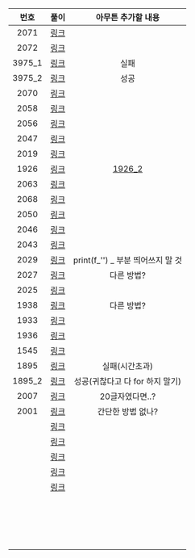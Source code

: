 |  번호  |        풀이         |        아무튼 추가할 내용         |
| :----: | :-----------------: | :-------------------------------: |
|  2071  |  [링크](./2071.py)  |                                   |
|  2072  |  [링크](./2072.py)  |                                   |
| 3975_1 | [링크](./3975_1.py) |               실패                |
| 3975_2 | [링크](./3975_2.py) |               성공                |
|  2070  |  [링크](./2070.py)  |                                   |
|  2058  |  [링크](./2058.py)  |                                   |
|  2056  |  [링크](./2056.py)  |                                   |
|  2047  |  [링크](./2047.py)  |                                   |
|  2019  |  [링크](./2019.py)  |                                   |
|  1926  |  [링크](./1926.py)  |       [1926_2](./1926_2.py)       |
|  2063  |  [링크](./2063.py)  |                                   |
|  2068  |  [링크](./2068.py)  |                                   |
|  2050  |  [링크](./2050.py)  |                                   |
|  2046  |  [링크](./2046.py)  |                                   |
|  2043  |  [링크](./2043.py)  |                                   |
|  2029  |  [링크](./2029.py)  | print(f_'') _ 부분 띄어쓰지 말 것 |
|  2027  |  [링크](./2027.py)  |            다른 방법?             |
|  2025  |  [링크](./2025.py)  |                                   |
|  1938  |  [링크](./1938.py)  |            다른 방법?             |
|  1933  |  [링크](./1933.py)  |                                   |
|  1936  |  [링크](./1936.py)  |                                   |
|  1545  |  [링크](./1545.py)  |                                   |
|  1895  |  [링크](./1895.py)  |          실패(시간초과)           |
| 1895_2 | [링크](./1895_2.py) |  성공(귀찮다고 다 for 하지 말기)  |
|  2007  |  [링크](./2007.py)  |          20글자였다면..?          |
|  2001  |  [링크](./2001.py)  |         간단한 방법 없나?         |
|        |    [링크](./.py)    |                                   |
|        |    [링크](./.py)    |                                   |
|        |    [링크](./.py)    |                                   |
|        |    [링크](./.py)    |                                   |
|        |    [링크](./.py)    |                                   |
|        |                     |                                   |
|        |                     |                                   |
|        |                     |                                   |
|        |                     |                                   |
|        |                     |                                   |
|        |                     |                                   |
|        |                     |                                   |
|        |                     |                                   |
|        |                     |                                   |
|        |                     |                                   |
|        |                     |                                   |
|        |                     |                                   |
|        |                     |                                   |
|        |                     |                                   |
|        |                     |                                   |
|        |                     |                                   |
|        |                     |                                   |
|        |                     |                                   |

